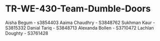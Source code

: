 # TR-WE-430-Team-Dumble-Doors

Aisha Begum - s3854403
Aaima Chaudhry - S3848762
Sukhman Kaur - S3815332
Danial Tariq - S3848713
Alexanda Bollen - S3710472
Lachlan Doughty - S3761428
